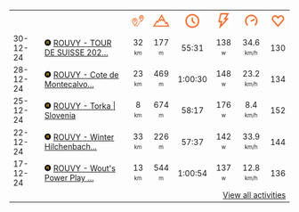 <table>
    <tr>
        <th></th>
        <th></th>
        <th align="center"><img src="https://raw.githubusercontent.com/robiningelbrecht/strava-activities/master/public/distance.svg" width="30" alt="distance" title="distance"/></th>
        <th align="center"><img src="https://raw.githubusercontent.com/robiningelbrecht/strava-activities/master/public/elevation.svg" width="30" alt="elevation" title="elevation"/></th>
        <th align="center"><img src="https://raw.githubusercontent.com/robiningelbrecht/strava-activities/master/public/time.svg" width="30" alt="time" title="time"/></th>
        <th align="center"><img src="https://raw.githubusercontent.com/robiningelbrecht/strava-activities/master/public/average-watt.svg" width="30" alt="average watts" title="average watts"/></th>
        <th align="center"><img src="https://raw.githubusercontent.com/robiningelbrecht/strava-activities/master/public/average-speed.svg" width="30" alt="average speed" title="average speed"/></th>
        <th align="center"><img src="https://raw.githubusercontent.com/robiningelbrecht/strava-activities/master/public/heart-rate.svg" width="30" alt="average heart rate" title="average heart rate"/></th>
    </tr>
            <tr>
            <td>30-12-24</td>
            <td>
                                <img src="https://raw.githubusercontent.com/robiningelbrecht/strava-activities/master/public/activity-virtual-ride-rouvy.svg" width="12" alt="ROUVY - TOUR DE SUISSE 2024 | STAGE 2 - KOLLBRUNN" title="ROUVY - TOUR DE SUISSE 2024 | STAGE 2 - KOLLBRUNN"/>
<a href="https://www.strava.com/activities/13224467402" title="Kcal: 439 | Gear: None ">ROUVY - TOUR DE SUISSE 202...</a>
            </td>
            <td align="center">32 <sup><sub>km</sub></sup></td>
            <td align="center">177 <sup><sub>m</sub></sup></td>
            <td align="center">55:31</td>
            <td align="center">138 <sup><sub>w</sub></sup></td>
            <td align="center">34.6 <sup><sub>km/h</sub></sup></td>
            <td align="center">130</td>
        </tr>
            <tr>
            <td>28-12-24</td>
            <td>
                                <img src="https://raw.githubusercontent.com/robiningelbrecht/strava-activities/master/public/activity-virtual-ride-rouvy.svg" width="12" alt="ROUVY - Cote de Montecalvo | Italy" title="ROUVY - Cote de Montecalvo | Italy"/>
<a href="https://www.strava.com/activities/13207138804" title="Kcal: 514 | Gear: None ">ROUVY - Cote de Montecalvo...</a>
            </td>
            <td align="center">23 <sup><sub>km</sub></sup></td>
            <td align="center">469 <sup><sub>m</sub></sup></td>
            <td align="center">1:00:30</td>
            <td align="center">148 <sup><sub>w</sub></sup></td>
            <td align="center">23.2 <sup><sub>km/h</sub></sup></td>
            <td align="center">134</td>
        </tr>
            <tr>
            <td>25-12-24</td>
            <td>
                                <img src="https://raw.githubusercontent.com/robiningelbrecht/strava-activities/master/public/activity-virtual-ride-rouvy.svg" width="12" alt="ROUVY - Torka | Slovenia" title="ROUVY - Torka | Slovenia"/>
<a href="https://www.strava.com/activities/13186673689" title="Kcal: 589 | Gear: None ">ROUVY - Torka | Slovenia</a>
            </td>
            <td align="center">8 <sup><sub>km</sub></sup></td>
            <td align="center">674 <sup><sub>m</sub></sup></td>
            <td align="center">58:17</td>
            <td align="center">176 <sup><sub>w</sub></sup></td>
            <td align="center">8.4 <sup><sub>km/h</sub></sup></td>
            <td align="center">152</td>
        </tr>
            <tr>
            <td>22-12-24</td>
            <td>
                                <img src="https://raw.githubusercontent.com/robiningelbrecht/strava-activities/master/public/activity-virtual-ride-rouvy.svg" width="12" alt="ROUVY - Winter Hilchenbach | Germany" title="ROUVY - Winter Hilchenbach | Germany"/>
<a href="https://www.strava.com/activities/13166735750" title="Kcal: 469 | Gear: None ">ROUVY - Winter Hilchenbach...</a>
            </td>
            <td align="center">33 <sup><sub>km</sub></sup></td>
            <td align="center">226 <sup><sub>m</sub></sup></td>
            <td align="center">57:37</td>
            <td align="center">142 <sup><sub>w</sub></sup></td>
            <td align="center">33.9 <sup><sub>km/h</sub></sup></td>
            <td align="center">144</td>
        </tr>
            <tr>
            <td>17-12-24</td>
            <td>
                                <img src="https://raw.githubusercontent.com/robiningelbrecht/strava-activities/master/public/activity-virtual-ride-rouvy.svg" width="12" alt="ROUVY - Wout&#039;s Power Play | Wout van Aert&#039;s favourite" title="ROUVY - Wout&#039;s Power Play | Wout van Aert&#039;s favourite"/>
<a href="https://www.strava.com/activities/13135673577" title="Kcal: 479 | Gear: None ">ROUVY - Wout&#039;s Power Play ...</a>
            </td>
            <td align="center">13 <sup><sub>km</sub></sup></td>
            <td align="center">544 <sup><sub>m</sub></sup></td>
            <td align="center">1:00:54</td>
            <td align="center">137 <sup><sub>w</sub></sup></td>
            <td align="center">12.8 <sup><sub>km/h</sub></sup></td>
            <td align="center">136</td>
        </tr>
                <tr>
            <td colspan="8" align="right"><a href="https://github.com/robiningelbrecht/strava-activities#activities">View all activities</a></td>
        </tr>
    </table>

